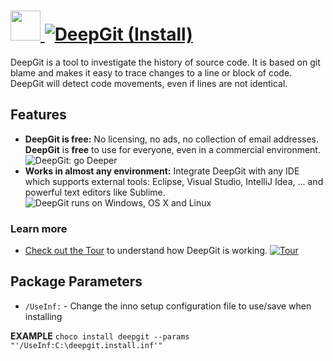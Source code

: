 # [<img src="https://cdn.jsdelivr.net/gh/AdmiringWorm/chocolatey-packages@6e4e615b509dc9a8a163317935370848b13ce6d3/automatic/deepgit/icons/deepgit.png" height="48" width="48" /> ![DeepGit (Install)](<https://img.shields.io/chocolatey/v/deepgit.svg?label=DeepGit%20(Install)&style=for-the-badge>)](https://chocolatey.org/packages/deepgit)

DeepGit is a tool to investigate the history of source code. It is based on git blame and makes it easy to trace changes to a line or block of code. DeepGit will detect code movements, even if lines are not identical.

## Features

- **DeepGit is free:** No licensing, no ads, no collection of email addresses. **DeepGit** is **free** to use for everyone, even in a commercial environment.
  ![DeepGit: go Deeper](https://www.syntevo.com/assets/images/products/deepgit/go-deeper-051150cb.png)
- **Works in almost any environment:** Integrate DeepGit with any IDE which supports external tools: Eclipse, Visual Studio, IntelliJ Idea, ... and powerful text editors like Sublime.
  ![DeepGit runs on Windows, OS X and Linux](https://www.syntevo.com/assets/images/products/deepgit/platforms-9652302d.png)

### Learn more

- [Check out the Tour](https://www.syntevo.com/deepgit/tour) to understand how DeepGit is working.
  [![Tour](https://www.syntevo.com/assets/images/products/deepgit/tour-7d0a5121.png)](https://www.syntevo.com/deepgit/tour)

## Package Parameters

- `/UseInf:` - Change the inno setup configuration file to use/save when installing

**EXAMPLE**
`choco install deepgit --params "'/UseInf:C:\deepgit.install.inf'"`
